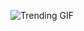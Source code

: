 
<!-- GIF_SECTION -->
![Trending GIF](https://media2.giphy.com/media/v1.Y2lkPThiYjIxNzcyOGtpdG5tdWt6NHhwZjR3cWZ6ejFmYzA2MWtpeDJzOXAweWVpZ283aiZlcD12MV9naWZzX3NlYXJjaCZjdD1n/2u4ExwAuGozwR1kWEg/giphy.gif)
<!-- END_GIF_SECTION -->
